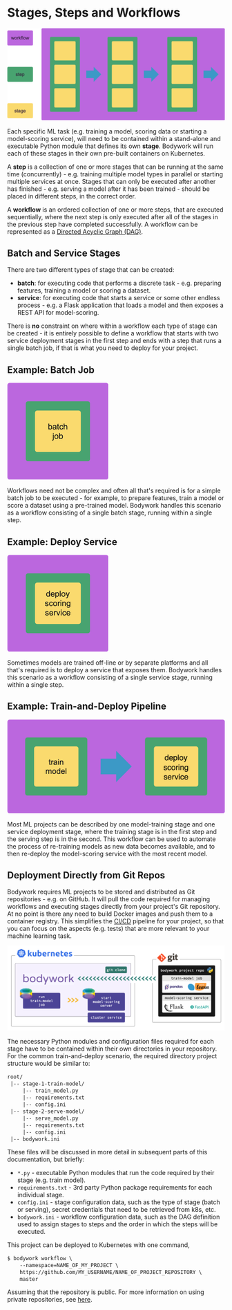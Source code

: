 # Stages, Steps and Workflows

![workflows](images/concepts_workflow.png)

Each specific ML task (e.g. training a model, scoring data or starting a model-scoring service), will need to be contained within a stand-alone and executable Python module that defines its own **stage**. Bodywork will run each of these stages in their own pre-built containers on Kubernetes.

A **step** is a collection of one or more stages that can be running at the same time (concurrently) - e.g. training multiple model types in parallel or starting multiple services at once. Stages that can only be executed after another has finished - e.g. serving a model after it has been trained - should be placed in different steps, in the correct order.

A **workflow** is an ordered collection of one or more steps, that are executed sequentially, where the next step is only executed after all of the stages in the previous step have completed successfully. A workflow can be represented as a [Directed Acyclic Graph (DAG)](https://en.wikipedia.org/wiki/Directed_acyclic_graph).

## Batch and Service Stages

There are two different types of stage that can be created:

- **batch**: for executing code that performs a discrete task - e.g. preparing features, training a model or scoring a dataset.
- **service**: for executing code that starts a service or some other endless process - e.g. a Flask application that loads a model and then exposes a REST API for model-scoring.

There is **no** constraint on where within a workflow each type of stage can be created - it is entirely possible to define a workflow that starts with two service deployment stages in the first step and ends with a step that runs a single batch job, if that is what you need to deploy for your project.

## Example: Batch Job

![batch_job](images/concepts_batch_job.png)

Workflows need not be complex and often all that's required is for a simple batch job to be executed - for example, to prepare features, train a model or score a dataset using a pre-trained model. Bodywork handles this scenario as a workflow consisting of a single batch stage, running within a single step.

## Example: Deploy Service

![deploy_scoring_service](images/concepts_deploy_scoring_service.png)

Sometimes models are trained off-line or by separate platforms and all that's required is to deploy a service that exposes them. Bodywork handles this scenario as a workflow consisting of a single service stage, running within a single step.

## Example: Train-and-Deploy Pipeline

![train_and_deploy](images/concepts_train_and_deploy.png)

Most ML projects can be described by one model-training stage and one service deployment stage, where the training stage is in the first step and the serving step is in the second. This workflow can be used to automate the process of re-training models as new data becomes available, and to then re-deploy the model-scoring service with the most recent model.

## Deployment Directly from Git Repos

Bodywork requires ML projects to be stored and distributed as Git repositories - e.g. on GitHub. It will pull the code required for managing workflows and executing stages directly from your project's Git repository. At no point is there any need to build Docker images and push them to a container registry. This simplifies the [CI/CD](https://en.wikipedia.org/wiki/CI/CD) pipeline for your project, so that you can focus on the aspects (e.g. tests) that are more relevant to your machine learning task.

![bodywork_diagram](images/ml_pipeline.png)

The necessary Python modules and configuration files required for each stage have to be contained within their own directories in your repository. For the common train-and-deploy scenario, the required directory project structure would be similar to:

```text
root/
 |-- stage-1-train-model/
     |-- train_model.py
     |-- requirements.txt
     |-- config.ini
 |-- stage-2-serve-model/
     |-- serve_model.py
     |-- requirements.txt
     |-- config.ini
 |-- bodywork.ini
```

These files will be discussed in more detail in subsequent parts of this documentation, but briefly:

- `*.py` - executable Python modules that run the code required by their stage (e.g. train model).
- `requirements.txt` - 3rd party Python package requirements for each individual stage.
- `config.ini` - stage configuration data, such as the type of stage (batch or serving), secret credentials that need to be retrieved from k8s, etc.
- `bodywork.ini` - workflow configuration data, such as the DAG definition used to assign stages to steps and the order in which the steps will be executed.

This project can be deployed to Kubernetes with one command,

```shell
$ bodywork workflow \
    --namespace=NAME_OF_MY_PROJECT \
    https://github.com/MY_USERNAME/NAME_OF_PROJECT_REPOSITORY \
    master
```

Assuming that the repository is public. For more information on using private repositories, see [here](user_guide.md#working-with-private-git-repositories-using-ssh).
